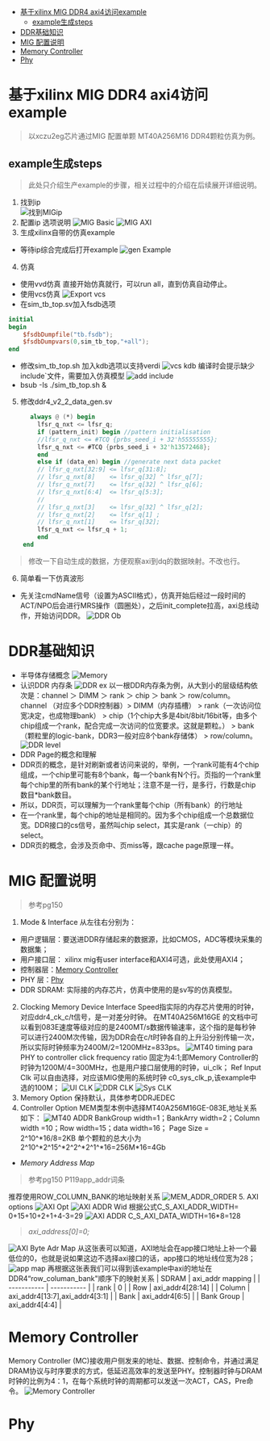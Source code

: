 <!-- TOC -->

- [基于xilinx MIG DDR4 axi4访问example](#基于xilinx-mig-ddr4-axi4访问example)
    - [example生成steps](#example生成steps)
- [DDR基础知识](#ddr基础知识)
- [MIG 配置说明](#mig-配置说明)
- [Memory Controller](#memory-controller)
- [Phy](#phy)

<!-- /TOC -->
# 基于xilinx MIG DDR4 axi4访问example  
> 以xczu2eg芯片通过MIG 配置单颗 MT40A256M16 DDR4颗粒仿真为例。  
## example生成steps  
> 此处只介绍生产example的步骤，相关过程中的介绍在后续展开详细说明。

1. 找到ip  
![找到MIGip](image-2.png)        
2. 配置ip
选项说明
![MIG Basic](image-3.png)
![MIG AXI](image-4.png)
3. 生成xilinx自带的仿真example
- 等待ip综合完成后打开example
![gen Example](image-5.png)
4. 仿真
- 使用vvd仿真
直接开始仿真就行，可以run all，直到仿真自动停止。
- 使用vcs仿真
![Export vcs](image-6.png)
- 在sim_tb_top.sv加入fsdb选项
 ```verilog
 initial
 begin
     $fsdbDumpfile("tb.fsdb");
     $fsdbDumpvars(0,sim_tb_top,"+all");
 end
 ```
 - 修改sim_tb_top.sh
 加入kdb选项以支持verdi
 ![vcs kdb](image-7.png)
 编译时会提示缺少include`文件，需要加入仿真模型
 ![add include](image-8.png)
 - bsub -Is ./sim_tb_top.sh &
5. 修改ddr4_v2_2_data_gen.sv
```verilog
      always @ (*) begin
        lfsr_q_nxt <= lfsr_q;
        if (pattern_init) begin //pattern initialisation
        //lfsr_q_nxt <= #TCQ {prbs_seed_i + 32'h55555555};
        lfsr_q_nxt <= #TCQ {prbs_seed_i + 32'h13572468};
        end
        else if (data_en) begin //generate next data packet
        // lfsr_q_nxt[32:9] <= lfsr_q[31:8];
        // lfsr_q_nxt[8]    <= lfsr_q[32] ^ lfsr_q[7];
        // lfsr_q_nxt[7]    <= lfsr_q[32] ^ lfsr_q[6];
        // lfsr_q_nxt[6:4]  <= lfsr_q[5:3];
        // 
        // lfsr_q_nxt[3]    <= lfsr_q[32] ^ lfsr_q[2];
        // lfsr_q_nxt[2]    <= lfsr_q[1] ;
        // lfsr_q_nxt[1]    <= lfsr_q[32];
        lfsr_q_nxt <= lfsr_q + 1;
        end
    end
```
> 修改一下自动生成的数据，方便观察axi到dq的数据映射。不改也行。
6. 简单看一下仿真波形
- 先关注cmdName信号（设置为ASCII格式），仿真开始后经过一段时间的ACT/NPO后会进行MRS操作（圆圈处），之后init_complete拉高，axi总线动作，开始访问DDR。
![DDR Ob](image-9.png)
# DDR基础知识
- 半导体存储概念
![Memory](image-10.png)
- 认识DDR 内存条
![DDR ex](image-11.png)
以一根DDR内存条为例，从大到小的层级结构依次是：channel ＞ DIMM ＞ rank ＞ chip ＞ bank ＞ row/column。
channel （对应多个DDR控制器）> DIMM（内存插槽） > rank（一次访问位宽决定，也成物理bank） > chip（1个chip大多是4bit/8bit/16bit等，由多个chip组成一个rank，配合完成一次访问的位宽要求。这就是颗粒。） > bank（颗粒里的logic-bank，DDR3一般对应8个bank存储体） > row/column。
![DDR level](image-12.png)
- DDR Page的概念和理解
- DDR页的概念，是针对刷新或者访问来说的，举例，一个rank可能有4个chip组成，一个chip里可能有8个bank，每一个bank有N个行。页指的一个rank里每个chip里的所有bank的某个行地址；注意不是一行，是多行，行数是chip数目*bank数目。
- 所以，DDR页，可以理解为一个rank里每个chip（所有bank）的行地址
- 在一个rank里，每个chip的地址是相同的。因为多个chip组成一个总数据位宽。DDR接口的cs信号，虽然叫chip select，其实是rank（一chip）的 select。
- DDR页的概念，会涉及页命中、页miss等，跟cache page原理一样。
# MIG 配置说明
> 参考pg150
1. Mode & Interface
从左往右分别为：
- 用户逻辑层：要送进DDR存储起来的数据源，比如CMOS，ADC等模块采集的数据集；
- 用户接口层： xilinx mig有user interface和AXI4可选，此处使用AXI4；
- 控制器层：[Memory Controller](#memory-controller)
- PHY 层：[Phy](#phy)
- DDR SDRAM: 实际接的内存芯片，仿真中使用的是sv写的仿真模型。
2. Clocking
Memory Device Interface Speed指实际的内存芯片使用的时钟，对应ddr4_ck_c/t信号，是一对差分时钟。
在MT40A256M16GE 的文档中可以看到083E速度等级对应的是2400MT/s数据传输速率，这个指的是每秒钟可以进行2400M次传输，因为DDR会在c/t时钟各自的上升沿分别传输一次，所以实际时钟频率为2400M/2=1200MHz=833ps。
![MT40 timing para](image-14.png)
PHY to controller click frequency ratio 固定为4:1;即Memory Controller的时钟为1200M/4=300MHz，也是用户接口层使用的时钟，ui_clk；
Ref Input Clk 可以自由选择，对应该MIG使用的系统时钟 c0_sys_clk_p,该example中选的100M；
![UI CLK](image-15.png)
![DDR CLK](image-16.png)
![Sys CLK](image-17.png)
3. Memory Option
保持默认，具体参考DDRJEDEC
4. Controller Option
MEM类型本例中选择MT40A256M16GE-083E,地址关系如下：
![MT40 ADDR](image-18.png)
BankGroup width=1；BankArry width=2；Column width =10；Row width=15；data width=16；
Page Size = 2^10^*16/8=2KB
单个颗粒的总大小为 2^10^\*2^15^\*2^2^\*2^1^\*16=256M\*16=4Gb
- *Memory Address Map*
>参考pg150 P119app_addr词条   

推荐使用ROW_COLUMN_BANK的地址映射关系
![MEM_ADDR_ORDER](image-19.png)
5. AXI options
![AXI Opt](image-20.png)
![AXI ADDR Wid](image-21.png)
根据公式C_S_AXI_ADDR_WIDTH= 0+15+10+2+1+4-3=29
![AXI ADDR](image-22.png)
C_S_AXI_DATA_WIDTH=16*8=128
>*axi_address[0]=0;*

![AXI Byte Adr Map](image-23.png)
从这张表可以知道，AXI地址会在app接口地址上补一个最低位的0，也就是说如果这边不选择axi接口的话，app接口的地址线位宽为28；
![app map](image-24.png)
再根据这张表我们可以得到该example中axi的地址在DDR4“row_columan_bank"顺序下的映射关系
| SDRAM      | axi_addr mapping |
| ----------- | ----------- |
| rank       | 0       |
| Row   | axi_addr4[28:14]        |
| Column | axi_addr4[13:7],axi_addr4[3:1]  |
| Bank | axi_addr4[6:5] |
| Bank Group | axi_addr4[4:4] |


# Memory Controller  
Memory Controller (MC)接收用户侧发来的地址、数据、控制命令，并通过满足DRAM协议与时序要求的方式，低延迟高效率的发送至PHY。控制器时钟与DRAM时钟的比例为4：1，在每个系统时钟的周期都可以发送一次ACT，CAS，Pre命令。
![Memory Controller](image-13.png)
# Phy
